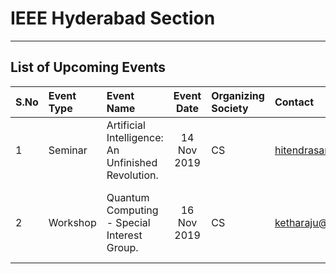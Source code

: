 # IEEE Hyderabad Section
---

## List of Upcoming Events

| S.No                     | Event Type                     | Event Name                 | Event Date | Organizing Society         | Contact                    | Location                   | URL       |
|:-------------------------|:--------------------------------| :--------------------------- | :-------------------------------------------:|:--------------------------------| :--------------------------- | :----------------------------|:--------------------------- | 
| 1        | Seminar   | Artificial Intelligence: An Unfinished Revolution. | 14 Nov 2019 | CS |  <hitendrasarma@ieee.org> | Hotel Plaza, Begumpet, Hyderabad. | <https://ieeehyderabad.org/flagship-programs/john-mccarthy-memorial-lecture-jml>|
| 2        | Workshop   | Quantum Computing - Special Interest Group. | 16 Nov 2019 | CS |  <ketharaju@ieee.org> | KRB Auditorium, KCIS, IIIT Hyderabad, Gachibowli, Hyderabad. | <https://in.explara.com/e/workshop-on-quantum-computing-by-ieee-quantum-sig>|

